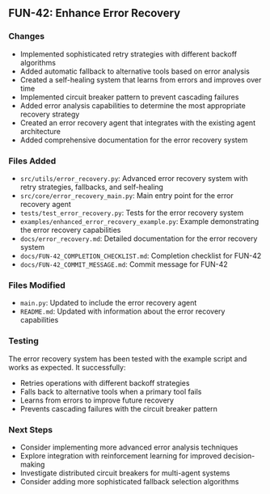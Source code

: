 ## FUN-42: Enhance Error Recovery

### Changes

- Implemented sophisticated retry strategies with different backoff algorithms
- Added automatic fallback to alternative tools based on error analysis
- Created a self-healing system that learns from errors and improves over time
- Implemented circuit breaker pattern to prevent cascading failures
- Added error analysis capabilities to determine the most appropriate recovery strategy
- Created an error recovery agent that integrates with the existing agent architecture
- Added comprehensive documentation for the error recovery system

### Files Added

- `src/utils/error_recovery.py`: Advanced error recovery system with retry strategies, fallbacks, and self-healing
- `src/core/error_recovery_main.py`: Main entry point for the error recovery agent
- `tests/test_error_recovery.py`: Tests for the error recovery system
- `examples/enhanced_error_recovery_example.py`: Example demonstrating the error recovery capabilities
- `docs/error_recovery.md`: Detailed documentation for the error recovery system
- `docs/FUN-42_COMPLETION_CHECKLIST.md`: Completion checklist for FUN-42
- `docs/FUN-42_COMMIT_MESSAGE.md`: Commit message for FUN-42

### Files Modified

- `main.py`: Updated to include the error recovery agent
- `README.md`: Updated with information about the error recovery capabilities

### Testing

The error recovery system has been tested with the example script and works as expected. It successfully:

- Retries operations with different backoff strategies
- Falls back to alternative tools when a primary tool fails
- Learns from errors to improve future recovery
- Prevents cascading failures with the circuit breaker pattern

### Next Steps

- Consider implementing more advanced error analysis techniques
- Explore integration with reinforcement learning for improved decision-making
- Investigate distributed circuit breakers for multi-agent systems
- Consider adding more sophisticated fallback selection algorithms
